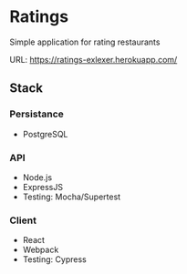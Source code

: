 # Ratings

Simple application for rating restaurants

URL: https://ratings-exlexer.herokuapp.com/

## Stack

### Persistance

-   PostgreSQL

### API

-   Node.js
-   ExpressJS
-   Testing: Mocha/Supertest

### Client

-   React
-   Webpack
-   Testing: Cypress
